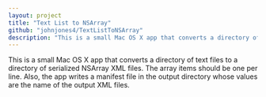 ```yaml
---
layout: project
title: "Text List to NSArray"
github: "johnjones4/TextListToNSArray"
description: "This is a small Mac OS X app that converts a directory of text files to a directory of serialized NSArray XML files."
---
```


This is a small Mac OS X app that converts a directory of text files to a directory of serialized NSArray XML files. The array items should be one per line. Also, the app writes a manifest file in the output directory whose values are the name of the output XML files.